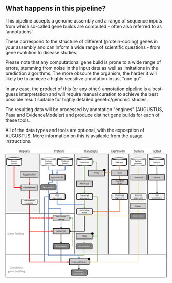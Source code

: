 ## What happens in this pipeline?

This pipeline accepts a genome assembly and a range of sequence inputs from which so-called gene builds are computed - often also referred to as 'annotations'.

These correspond to the structure of different (protein-coding) genes in your assembly and can inform a wide range of scientific questions - from gene evolution to disease studies. 

Please note that any computational gene build is prone to a wide range of errors, stemming from noise in the input data as well as limitations in the prediction algorithms. The more obscure the organism, the harder it will
likely be to achieve a highly sensitive annotation in just "one go". 

In any case, the product of this (or any other) annotation pipeline is a best-guess interpretation and will require manual curation to achieve the best possible result suitable for highly detailed genetic/genomic studies.

The resulting data will be processed by annotation "engines" (AUGUSTUS, Pasa and EvidenceModeler) and produce distinct gene builds for each of these tools.

All of the data types and tools are optional, with the expception of AUGUSTUS. More information on this is available from the [usage](usage.md) instructions.

![](../images/pipeline_schema.png) 
